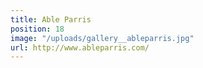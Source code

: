 ```yaml
---
title: Able Parris
position: 18
image: "/uploads/gallery__ableparris.jpg"
url: http://www.ableparris.com/
---
```


